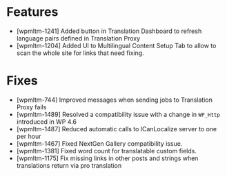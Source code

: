 # Features
* [wpmltm-1241] Added button in Translation Dashboard to refresh language pairs defined in Translation Proxy
* [wpmltm-1204] Added UI to Multilingual Content Setup Tab to allow to scan the whole site for links that need fixing.

# Fixes
* [wpmltm-744] Improved messages when sending jobs to Translation Proxy fails
* [wpmltm-1489] Resolved a compatibility issue with a change in `WP_Http` introduced in WP 4.6
* [wpmltm-1487] Reduced automatic calls to ICanLocalize server to one per hour
* [wpmltm-1467] Fixed NextGen Gallery compatibility issue.
* [wpmltm-1381] Fixed word count for translatable custom fields.
* [wpmltm-1175] Fix missing links in other posts and strings when translations return via pro translation